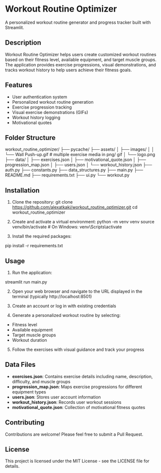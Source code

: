 # Workout Routine Optimizer

A personalized workout routine generator and progress tracker built with Streamlit.

## Description

Workout Routine Optimizer helps users create customized workout routines based on their fitness level, available equipment, and target muscle groups. The application provides exercise progressions, visual demonstrations, and tracks workout history to help users achieve their fitness goals.

## Features

- User authentication system
- Personalized workout routine generation
- Exercise progression tracking
- Visual exercise demonstrations (GIFs)
- Workout history logging
- Motivational quotes

## Folder Structure

workout_routine_optimizer/
├── pycache/
├── assets/
│   ├── images/
│   │   └── Wall Push-up.gif # multiple exercise media in png/ gif
│   └── logo.png
├── data/
│   ├── exercises.json
│   ├── motivational_quote.json
│   ├── progression_map.json
│   ├── users.json
│   └── workout_history.json
├── auth.py
├── constants.py
├── data_structures.py
├── main.py
├── README.md
├── requirements.txt
├── ui.py
└── workout.py


## Installation

1. Clone the repository:
git clone https://github.com/alexatkaki/workout_routine_optimizer.git
cd workout_routine_optimizer

3. Create and activate a virtual environment:
python -m venv venv
source venv/bin/activate  # On Windows: venv\Scripts\activate

4. Install the required packages:

pip install -r requirements.txt

## Usage

1. Run the application:

streamlit run main.py


2. Open your web browser and navigate to the URL displayed in the terminal (typically http://localhost:8501)

3. Create an account or log in with existing credentials

4. Generate a personalized workout routine by selecting:
- Fitness level
- Available equipment
- Target muscle groups
- Workout duration

5. Follow the exercises with visual guidance and track your progress

## Data Files

- **exercises.json**: Contains exercise details including name, description, difficulty, and muscle groups
- **progression_map.json**: Maps exercise progressions for different equipment types
- **users.json**: Stores user account information
- **workout_history.json**: Records user workout sessions
- **motivational_quote.json**: Collection of motivational fitness quotes

## Contributing

Contributions are welcome! Please feel free to submit a Pull Request.

## License

This project is licensed under the MIT License - see the LICENSE file for details.
